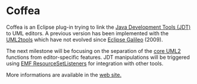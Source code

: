 Coffea
======

<p>
Coffea is an Eclipse plug-in trying to link the <a href="http://www.eclipse.org/jdt/">Java Development Tools (JDT)</a> to UML editors. A previous version has been implemented with the <a href="http://wiki.eclipse.org/MDT-UML2Tools">UML2tools</a> which have not evolved since <a href="https://www.eclipse.org/galileo/">Eclipse Galileo</a> (2009).
</p>
<p>
The next milestone will be focusing on the separation of the <a href="http://wiki.eclipse.org/MDT-UML2">core UML2</a> functions from editor-specific features. JDT manipulations will be triggered using <a href="http://download.eclipse.org/modeling/emf/transaction/javadoc/workspace/1.4.0/org/eclipse/emf/transaction/ResourceSetListener.html">EMF ResourceSetListeners</a> for integration with other tools.
<p>
<p>
More informations are available in the <a href="http://bdulac.github.io/coffea/">web site.</a>
</p>
